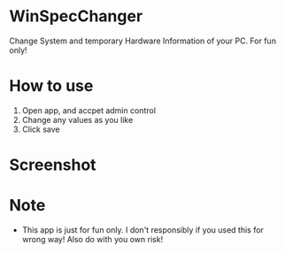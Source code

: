 # WinSpecChanger
Change System and temporary Hardware Information of your PC. For fun only!

# How to use
1. Open app, and accpet admin control
2. Change any values as you like
3. Click save

# Screenshot

# Note
- This app is just for fun only. I don't responsibly if you used this for wrong way! Also do with you own risk!
